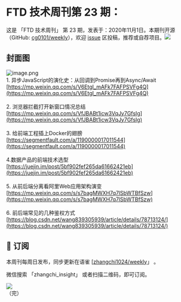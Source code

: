 # FTD 技术周刊第 23 期：
这是 「FTD 技术周刊」 第 23 期，发表于：2020年11月1日。本期刊开源（GitHub: [cg0101/weekly](https://github.com/cg0101/weekly)），欢迎 [issue](https://github.com/cg0101/weekly/issues) 区投稿，推荐或自荐项目。![](https://visitor-badge.glitch.me/badge?page_id=cg0101.weekly) <a href="https://www.linkedin.com/in/%E9%A9%B0-%E5%BC%A0-60669710a/">
        </a>
## 封面图


![image.png](https://cdn.nlark.com/yuque/0/2020/png/132503/1605585737904-83084d7e-99f5-4dec-9496-36baefb2ae6a.png#height=608&id=nRRsq&margin=%5Bobject%20Object%5D&name=image.png&originHeight=608&originWidth=1080&originalType=binary&size=1660822&status=done&style=none&width=1080)<br />1. 异步JavaScript的演化史：从回调到Promise再到Async/Await<br />[https://mp.weixin.qq.com/s/V6EtgI_mAFk7FAFPSVFg4Q](https://mp.weixin.qq.com/s/V6EtgI_mAFk7FAFPSVFg4Q)<br />
<br />2. 浏览器拦截打开新窗口情况总结<br />[https://mp.weixin.qq.com/s/VfJBABt1icw3VqJy7GfsIg](https://mp.weixin.qq.com/s/VfJBABt1icw3VqJy7GfsIg)<br />
<br />3. 给前端工程插上Docker的翅膀<br />[https://segmentfault.com/a/1190000017011544](https://segmentfault.com/a/1190000017011544)<br />
<br />4.数据产品的前端技术选型<br />[https://juejin.im/post/5bf902fef265da61662421eb](https://juejin.im/post/5bf902fef265da61662421eb)<br />
<br />5. 从前后端分离看阿里Web应用架构演变<br />[https://mp.weixin.qq.com/s/s7bagMWXH7q7lSbWTBfSzw](https://mp.weixin.qq.com/s/s7bagMWXH7q7lSbWTBfSzw)<br />
<br />6. 前后端常见的几种鉴权方式 <br />[https://blog.csdn.net/wang839305939/article/details/78713124/](https://blog.csdn.net/wang839305939/article/details/78713124/)



## 📅 订阅
本周刊每周日发布，同步更新在语雀 [[zhangchi1024/weekly](https://www.yuque.com/zhangchi1024/weekly)」 。


微信搜索 「zhangchi_insight」 或者扫描二维码，即可订阅。
<div align="left"> <img src="https://cdn.nlark.com/yuque/0/2021/jpeg/132503/1640750963398-e8538e9e-6b96-46f7-abff-c93b56bdd377.jpeg?x-oss-process=image%2Fwatermark%2Ctype_d3F5LW1pY3JvaGVp%2Csize_36%2Ctext_5byg6amw%2Ccolor_FFFFFF%2Cshadow_50%2Ct_80%2Cg_se%2Cx_10%2Cy_10%2Fresize%2Cw_426%2Climit_0" ></div>    
    （完）